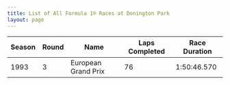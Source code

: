 ```yaml
---
title: List of All Formula 1® Races at Donington Park
layout: page
---
```



| Season | Round | Name | Laps Completed | Race Duration |
|--|--|--|--|--|
| 1993 | 3 | European Grand Prix | 76 | 1:50:46.570 |


